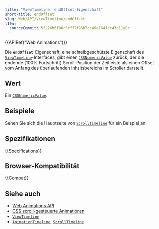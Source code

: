 ```yaml
---
title: "ViewTimeline: endOffset-Eigenschaft"
short-title: endOffset
slug: Web/API/ViewTimeline/endOffset
l10n:
  sourceCommit: 5f226b6f08c5cff7f96b7cc49a164fdc43d11a0c
---
```


{{APIRef("Web Animations")}}

Die **`endOffset`**-Eigenschaft, eine schreibgeschützte Eigenschaft des [`ViewTimeline`](/de/docs/Web/API/ViewTimeline)-Interfaces, gibt einen [`CSSNumericValue`](/de/docs/Web/API/CSSNumericValue) zurück, der die endende (100% Fortschritt) Scroll-Position der Zeitleiste als einen Offset vom Anfang des überlaufenden Inhaltsbereichs im Scroller darstellt.

## Wert

Ein [`CSSNumericValue`](/de/docs/Web/API/CSSNumericValue).

## Beispiele

Sehen Sie sich die Hauptseite von [`ScrollTimeline`](/de/docs/Web/API/ScrollTimeline) für ein Beispiel an.

## Spezifikationen

{{Specifications}}

## Browser-Kompatibilität

{{Compat}}

## Siehe auch

- [Web Animations API](/de/docs/Web/API/Web_Animations_API)
- [CSS scroll-gesteuerte Animationen](/de/docs/Web/CSS/CSS_scroll-driven_animations)
- [`ViewTimeline`](/de/docs/Web/API/ViewTimeline)
- [`AnimationTimeline`](/de/docs/Web/API/AnimationTimeline), [`ScrollTimeline`](/de/docs/Web/API/ScrollTimeline)
